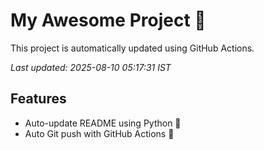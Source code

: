 # My Awesome Project 🚀

This project is automatically updated using GitHub Actions.

_Last updated: 2025-08-10 05:17:31 IST_

## Features
- Auto-update README using Python 🐍
- Auto Git push with GitHub Actions 🤖
